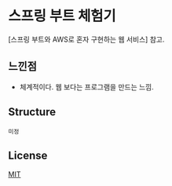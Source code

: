 # 스프링 부트 체험기

[스프링 부트와 AWS로 혼자 구현하는 웹 서비스] 참고.

## 느낀점

- 체계적이다. 웹 보다는 프로그램을 만드는 느낌.

## Structure

```
미정
```

## License
[MIT](https://choosealicense.com/licenses/mit/)